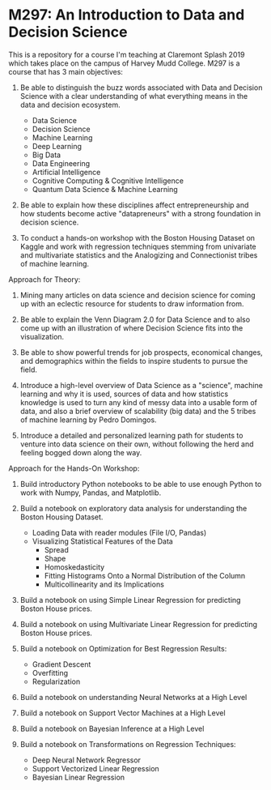 # M297: An Introduction to Data and Decision Science 

This is a repository for a course I'm teaching at Claremont Splash 2019 which takes place on the campus of Harvey Mudd College. M297 is a course that has 3 main objectives:  

1. Be able to distinguish the buzz words associated with Data and Decision Science with a clear understanding of what everything means in the data and decision ecosystem.

	- Data Science 
	- Decision Science 
	- Machine Learning 
	- Deep Learning
	- Big Data 
	- Data Engineering 
	- Artificial Intelligence 
	- Cognitive Computing & Cognitive Intelligence
	- Quantum Data Science & Machine Learning

2. Be able to explain how these disciplines affect entrepreneurship and how students become active "datapreneurs" with a strong foundation in decision science. 

3. To conduct a hands-on workshop with the Boston Housing Dataset on Kaggle and work with regression techniques stemming from univariate and multivariate statistics and the Analogizing and Connectionist tribes of machine learning. 

Approach for Theory:

1. Mining many articles on data science and decision science for coming up with an eclectic resource for students to draw information from.

2. Be able to explain the Venn Diagram 2.0 for Data Science and to also come up with an illustration of where Decision Science fits into the visualization. 

3. Be able to show powerful trends for job prospects, economical changes, and demographics within the fields to inspire students to pursue the field. 

4. Introduce a high-level overview of Data Science as a "science", machine learning and why it is used, sources of data and how statistics knowledge is used to turn any kind of messy data into a usable form of data, and also a brief overview of scalability (big data) and the 5 tribes of machine learning by Pedro Domingos.  

5. Introduce a detailed and personalized learning path for students to venture into data science on their own, without following the herd and feeling bogged down along the way.


Approach for the Hands-On Workshop:

1. Build introductory Python notebooks to be able to use enough Python to work with Numpy, Pandas, and Matplotlib. 

2. Build a notebook on exploratory data analysis for understanding the Boston Housing Dataset. 

	- Loading Data with reader modules (File I/O, Pandas)
	- Visualizing Statistical Features of the Data 
		- Spread
		- Shape 
		- Homoskedasticity  
		- Fitting Histograms Onto a Normal Distribution of the Column
		- Multicollinearity and its Implications 

3. Build a notebook on using Simple Linear Regression for predicting Boston House prices. 

4. Build a notebook on using Multivariate Linear Regression for predicting Boston House prices. 

5. Build a notebook on Optimization for Best Regression Results: 

	- Gradient Descent 
	- Overfitting 
	- Regularization 

6. Build a notebook on understanding Neural Networks at a High Level

7. Build a notebook on Support Vector Machines at a High Level 

8. Build a notebook on Bayesian Inference at a High Level 

9. Build a notebook on Transformations on Regression Techniques:

	- Deep Neural Network Regressor 
	- Support Vectorized Linear Regression 
	- Bayesian Linear Regression  